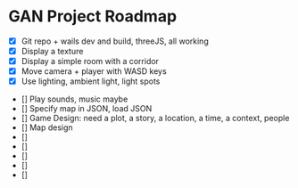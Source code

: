 # GAN Project Roadmap

- [x] Git repo + wails dev and build, threeJS, all working
- [x] Display a texture
- [x] Display a simple room with a corridor
- [x] Move camera + player with WASD keys
- [x] Use lighting, ambient light, light spots
- [] Play sounds, music maybe
- [] Specify map in JSON, load JSON
- [] Game Design: need a plot, a story, a location, a time, a context, people
- [] Map design
- []
- []
- []
- []
- []
